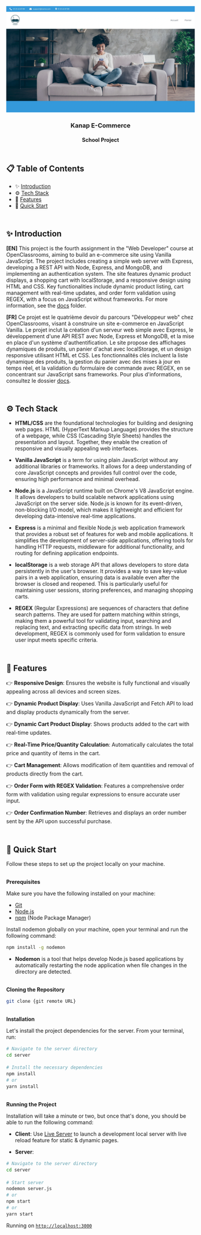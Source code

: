 <div align="center">
    <a href="" target="_blank">
      <img src=".docs/preview.webp" alt="Project Banner">
    </a>
  <h3 align="center">Kanap E-Commerce</h3>
  <h4 align="center">School Project</h4>
</div>

## <br /> 📋 <a name="table">Table of Contents</a>

- ✨ [Introduction](#introduction)
- ⚙️ [Tech Stack](#tech-stack)
- 📝 [Features](#features)
- 🚀 [Quick Start](#quick-start)

## <br /> <a name="introduction">✨ Introduction</a>

**[EN]** This project is the fourth assignment in the "Web Developer" course at OpenClassrooms, aiming to build an e-commerce site using Vanilla JavaScript. The project includes creating a simple web server with Express, developing a REST API with Node, Express, and MongoDB, and implementing an authentication system. The site features dynamic product displays, a shopping cart with localStorage, and a responsive design using HTML and CSS. Key functionalities include dynamic product listing, cart management with real-time updates, and order form validation using REGEX, with a focus on JavaScript without frameworks. For more information, see the [docs](/docs/) folder.

**[FR]** Ce projet est le quatrième devoir du parcours "Développeur web" chez OpenClassrooms, visant à construire un site e-commerce en JavaScript Vanilla. Le projet inclut la création d'un serveur web simple avec Express, le développement d'une API REST avec Node, Express et MongoDB, et la mise en place d'un système d'authentification. Le site propose des affichages dynamiques de produits, un panier d'achat avec localStorage, et un design responsive utilisant HTML et CSS. Les fonctionnalités clés incluent la liste dynamique des produits, la gestion du panier avec des mises à jour en temps réel, et la validation du formulaire de commande avec REGEX, en se concentrant sur JavaScript sans frameworks. Pour plus d'informations, consultez le dossier [docs](/docs/).

## <br /> <a name="tech-stack">⚙️ Tech Stack</a>

- **HTML/CSS** are the foundational technologies for building and designing web pages. HTML (HyperText Markup Language) provides the structure of a webpage, while CSS (Cascading Style Sheets) handles the presentation and layout. Together, they enable the creation of responsive and visually appealing web interfaces.

- **Vanilla JavaScript** is a term for using plain JavaScript without any additional libraries or frameworks. It allows for a deep understanding of core JavaScript concepts and provides full control over the code, ensuring high performance and minimal overhead.

- **Node.js** is a JavaScript runtime built on Chrome's V8 JavaScript engine. It allows developers to build scalable network applications using JavaScript on the server side. Node.js is known for its event-driven, non-blocking I/O model, which makes it lightweight and efficient for developing data-intensive real-time applications.

- **Express** is a minimal and flexible Node.js web application framework that provides a robust set of features for web and mobile applications. It simplifies the development of server-side applications, offering tools for handling HTTP requests, middleware for additional functionality, and routing for defining application endpoints.

- **localStorage** is a web storage API that allows developers to store data persistently in the user's browser. It provides a way to save key-value pairs in a web application, ensuring data is available even after the browser is closed and reopened. This is particularly useful for maintaining user sessions, storing preferences, and managing shopping carts.

- **REGEX** (Regular Expressions) are sequences of characters that define search patterns. They are used for pattern matching within strings, making them a powerful tool for validating input, searching and replacing text, and extracting specific data from strings. In web development, REGEX is commonly used for form validation to ensure user input meets specific criteria.

## <br/> <a name="features">📝 Features</a>
👉 **Responsive Design**: Ensures the website is fully functional and visually appealing across all devices and screen sizes.

👉 **Dynamic Product Display**: Uses Vanilla JavaScript and Fetch API to load and display products dynamically from the server.

👉 **Dynamic Cart Product Display**: Shows products added to the cart with real-time updates.

👉 **Real-Time Price/Quantity Calculation**: Automatically calculates the total price and quantity of items in the cart.

👉 **Cart Management**: Allows modification of item quantities and removal of products directly from the cart.

👉 **Order Form with REGEX Validation**: Features a comprehensive order form with validation using regular expressions to ensure accurate user input.

👉 **Order Confirmation Number**: Retrieves and displays an order number sent by the API upon successful purchase.


## <br /> <a name="quick-start">🚀 Quick Start</a>

Follow these steps to set up the project locally on your machine.

<br/>**Prerequisites**

Make sure you have the following installed on your machine:

- [Git](https://git-scm.com/)
- [Node.js](https://nodejs.org/en)
- [npm](https://www.npmjs.com/) (Node Package Manager)

Install nodemon globally on your machine, open your terminal and run the following command:

```bash
npm install -g nodemon
```

- **Nodemon** is a tool that helps develop Node.js based applications by automatically restarting the node application when file changes in the directory are detected.

<br/>**Cloning the Repository**

```bash
git clone {git remote URL}
```

<br/>**Installation**

Let's install the project dependencies for the server. From your terminal, run:

```bash
# Navigate to the server directory
cd server

# Install the necessary dependencies 
npm install
# or
yarn install
```

<br/>**Running the Project**

Installation will take a minute or two, but once that's done, you should be able to run the following command:

- **Client**: Use [Live Server](https://marketplace.visualstudio.com/items?itemName=ritwickdey.LiveServer) to launch a development local server with live reload feature for static & dynamic pages.

- **Server**:  
```bash
# Navigate to the server directory
cd server

# Start server
nodemon server.js
# or
npm start
# or
yarn start
```
  
Running on [`http://localhost:3000`](http://localhost:3000)